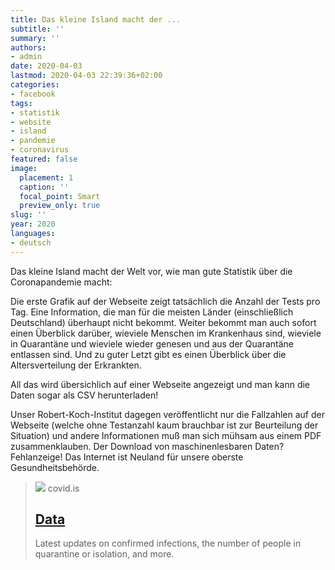 ```yaml
---
title: Das kleine Island macht der ...
subtitle: ''
summary: ''
authors:
- admin
date: 2020-04-03
lastmod: 2020-04-03 22:39:36+02:00
categories:
- facebook
tags:
- statistik
- website
- island
- pandemie
- coronavirus
featured: false
image:
  placement: 1
  caption: ''
  focal_point: Smart
  preview_only: true
slug: ''
year: 2020
languages:
- deutsch
---
```


Das kleine Island macht der Welt vor, wie man gute Statistik über die Coronapandemie macht:

Die erste Grafik auf der Webseite zeigt tatsächlich die Anzahl der Tests pro Tag. Eine Information, die man für die meisten Länder (einschließlich Deutschland) überhaupt nicht bekommt. Weiter bekommt man auch sofort einen Überblick darüber, wieviele Menschen im Krankenhaus sind, wieviele in Quarantäne und wieviele wieder genesen und aus der Quarantäne entlassen sind. Und zu guter Letzt gibt es einen Überblick über die Altersverteilung der Erkrankten. 

All das wird übersichlich auf einer Webseite angezeigt und man kann die Daten sogar als CSV herunterladen! 

Unser Robert-Koch-Institut dagegen veröffentlicht nur die Fallzahlen auf der Webseite (welche ohne Testanzahl kaum brauchbar ist zur Beurteilung der Situation) und andere Informationen muß man sich mühsam aus einem PDF zusammenklauben. Der Download von maschinenlesbaren Daten? Fehlanzeige! Das Internet ist Neuland für unsere oberste Gesundheitsbehörde.
> [![](https://assets-global.website-files.com/5e616406176c1867bac3d4d4/5ff6c994fa06568225a93180_advice-and-information.png)](https://www.covid.is/data)
> covid.is
> ## [Data](https://www.covid.is/data)
>
>Latest updates on confirmed infections, the number of people in quarantine or isolation, and more.